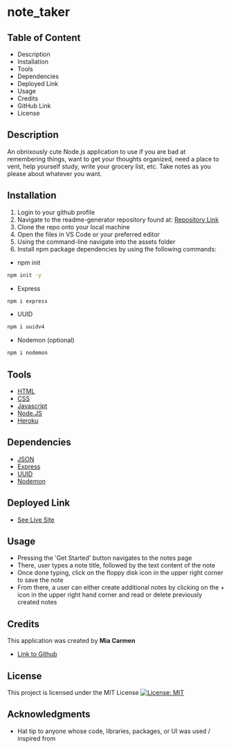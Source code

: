 # note_taker

## Table of Content
* Description
* Installation
* Tools
* Dependencies
* Deployed Link
* Usage
* Credits
* GitHub Link
* License

## Description

An obnixously cute Node.js application to use if you are bad at remembering things, want to get your thoughts organized, need a place to vent, help yourself study, write your grocery list, etc. Take notes as you please about whatever you want. 

## Installation

1. Login to your github profile
2. Navigate to the readme-generator repository found at: [Repository Link](https://github.com/Miacarmen/super_girly_note_taker)
3. Clone the repo onto your local machine
4. Open the files in VS Code or your preferred editor
5. Using the command-line navigate into the assets folder
6. Install npm package dependencies by using the following commands:

* npm init 
```bash
npm init -y
```
* Express
```bash
npm i express
```
* UUID
```bash
npm i uuidv4
```
* Nodemon (optional)
```bash
npm i nodemon
```

## Tools

* [HTML](https://developer.mozilla.org/en-US/docs/Web/HTML)
* [CSS](https://developer.mozilla.org/en-US/docs/Web/CSS)
* [Javascript](https://developer.mozilla.org/en-US/docs/Web/JavaScript)
* [Node.JS](https://nodejs.org/en/)
* [Heroku](https://www.heroku.com/nodejs)

## Dependencies

* [JSON](https://www.npmjs.com/package/json)
* [Express](https://www.npmjs.com/package/express)
* [UUID](https://www.npmjs.com/package/uuid)
* [Nodemon](https://www.npmjs.com/package/nodemon)

## Deployed Link

* [See Live Site](#)

## Usage

* Pressing the 'Get Started' button navigates to the notes page
* There, user types a note title, followed by the text content of the note
* Once done typing, click on the floppy disk icon in the upper right corner to save the note
* From there, a user can either create additional notes by clicking on the + icon in the upper right hand corner and read or delete previously created notes

## Credits

This application was created by **Mia Carmen** 

- [Link to Github](https://github.com/Miacarmen)


## License

This project is licensed under the MIT License 
[![License: MIT](https://img.shields.io/badge/License-MIT-blue.svg)](https://opensource.org/licenses/MIT)

## Acknowledgments

* Hat tip to anyone whose code, libraries, packages, or UI was used  / inspired from

